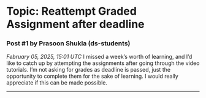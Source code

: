 # Topic: Reattempt Graded Assignment after deadline

### Post #1 by **Prasoon Shukla** (ds-students)
*February 05, 2025, 15:01 UTC*
I missed a week’s worth of learning, and I’d like to catch up by attempting the assignments after going through the video tutorials. I’m not asking for grades as deadline is passed, just the opportunity to complete them for the sake of learning. I would really appreciate if this can be made possible.

---
